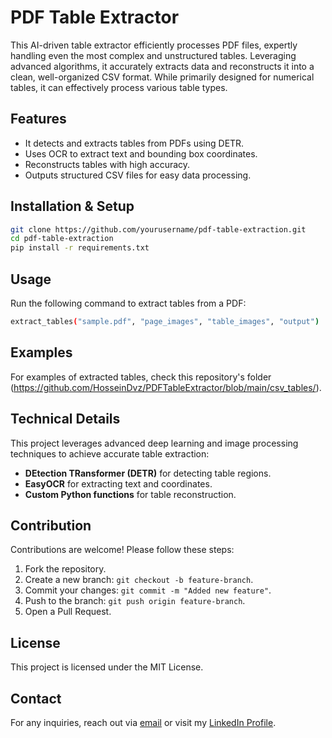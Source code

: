 

# PDF Table Extractor
This AI-driven table extractor efficiently processes PDF files, expertly handling even the most complex and unstructured tables. Leveraging advanced algorithms, it accurately extracts data and reconstructs it into a clean, well-organized CSV format. While primarily designed for numerical tables, it can effectively process various table types.

## Features
- It detects and extracts tables from PDFs using DETR.
- Uses OCR to extract text and bounding box coordinates.
- Reconstructs tables with high accuracy.
- Outputs structured CSV files for easy data processing.

## Installation & Setup
```bash
git clone https://github.com/yourusername/pdf-table-extraction.git
cd pdf-table-extraction
pip install -r requirements.txt
```

## Usage
Run the following command to extract tables from a PDF:
```bash
extract_tables("sample.pdf", "page_images", "table_images", "output")
```

## Examples  
For examples of extracted tables, check this repository's folder (https://github.com/HosseinDvz/PDFTableExtractor/blob/main/csv_tables/).  


## Technical Details
This project leverages advanced deep learning and image processing techniques to achieve accurate table extraction:
- **DEtection TRansformer (DETR)** for detecting table regions.
- **EasyOCR** for extracting text and coordinates.
- **Custom Python functions** for table reconstruction.

## Contribution
Contributions are welcome! Please follow these steps:
1. Fork the repository.
2. Create a new branch: `git checkout -b feature-branch`.
3. Commit your changes: `git commit -m "Added new feature"`.
4. Push to the branch: `git push origin feature-branch`.
5. Open a Pull Request.

## License
This project is licensed under the MIT License.

## Contact
For any inquiries, reach out via [email](mailto:hosdvz@gmail.com) or visit my [LinkedIn Profile](https://www.linkedin.com/in/hosseindvz).

